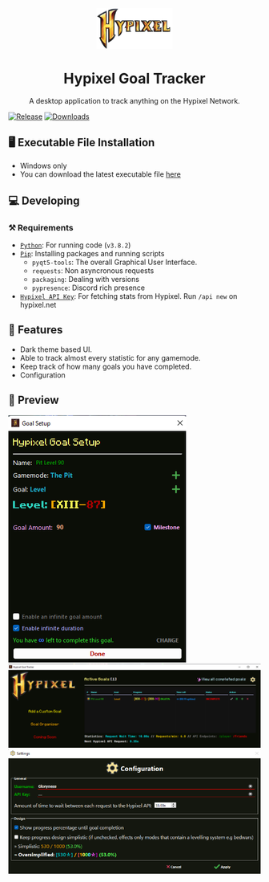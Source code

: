 <div align="center">

<img src="images/banner.png" width="30%" alt="Hypixel Goal Tracker Logo">

# Hypixel Goal Tracker
A desktop application to track anything on the Hypixel Network.

</div>

[![Release](https://img.shields.io/github/v/release/Gloryness/hypixel-goal-tracker)](https://github.com/Gloryness/hypixel-goal-tracker/releases)
[![Downloads](https://img.shields.io/github/downloads/Gloryness/hypixel-goal-tracker/total)](https://github.com/Gloryness/hypixel-goal-tracker/releases)

## 🖥️ Executable File Installation
- Windows only
- You can download the latest executable file [here](https://github.com/Gloryness/hypixel-goal-tracker/releases)

## 💻 Developing

### ⚒️ Requirements
-   [`Python`]: For running code (`v3.8.2`)
-   [`Pip`]: Installing packages and running scripts
    -   `pyqt5-tools`: The overall Graphical User Interface.
    -   `requests`: Non asyncronous requests
    -   `packaging`: Dealing with versions
    -   `pypresence`: Discord rich presence
-   [`Hypixel API Key`]: For fetching stats from Hypixel. Run `/api new` on hypixel.net

## 📙 Features
- Dark theme based UI.
- Able to track almost every statistic for any gamemode.
- Keep track of how many goals you have completed.
- Configuration

## 🏹 Preview
<img src="images/stats.png">
<img src="images/stats2.png">
<img src="images/stats3.png">

<!-- LINKS -->
[`python`]: https://www.python.org/
[`pip`]: https://pip.pypa.io/en/stable/installation/
[`hypixel api key`]: https://api.hypixel.net/
